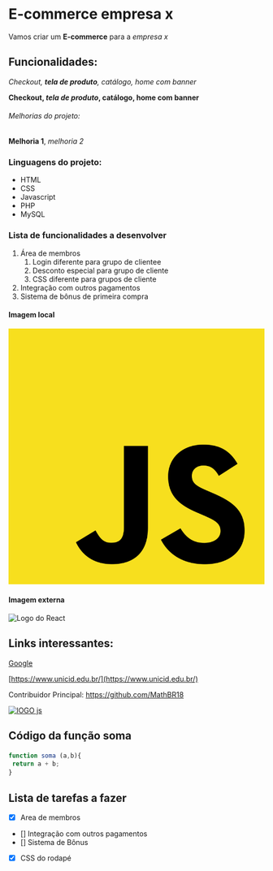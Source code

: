# E-commerce empresa x

Vamos criar um **E-commerce** para a *empresa x*

## Funcionalidades:

_Checkout, **tela de produto**, catálogo, home com banner_

**Checkout, _tela de produto_, catálogo, home com banner**

###### Melhorias do projeto:

__Melhoria 1__, _melhoria 2_

### Linguagens do projeto:

* HTML 
* CSS 
* Javascript
* PHP 
* MySQL 

### Lista de funcionalidades a desenvolver

1. Área de membros
    1. Login diferente para grupo de clientee
    2. Desconto especial para grupo de cliente
    3. CSS diferente para grupos de cliente
2. Integração com outros pagamentos
3. Sistema de bônus de primeira compra

#### Imagem local

![Logo do Js](img/jslogo.png)

#### Imagem externa

![Logo do React](https://reactjs.org/logo-og.png)

## Links interessantes:

[Google](https://www.google.com/)

[https://www.unicid.edu.br/](https://www.unicid.edu.br/)

Contribuidor Principal: https://github.com/MathBR18

[![lOGO js](https://reactjs.org/logo-og.png)](https://github.com/MathBR18)

## Código da função soma

```javascript
function soma (a,b){
 return a + b;
}
```

## Lista de tarefas a fazer

- [x] Area de membros
- [] Integração com outros pagamentos
- [] Sistema de Bônus
- [x] CSS do rodapé